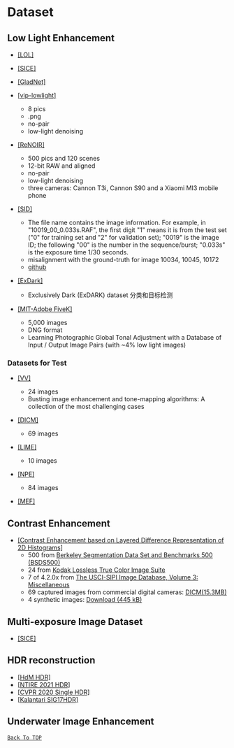 # Dataset
[comment]:<> (Anchor for Back to top)
<a id="head"/>

## Low Light Enhancement
- [[LOL]](https://daooshee.github.io/BMVC2018website/)

- [[SICE]](https://github.com/csjcai/SICE)

- [[GladNet]](https://daooshee.github.io/fgworkshop18Gladnet/)

- [[vip-lowlight]](https://uwaterloo.ca/vision-image-processing-lab/research-demos/vip-lowlight-dataset)
  - 8 pics
  - .png
  - no-pair
  - low-light denoising

- [[ReNOIR]](http://adrianbarburesearch.blogspot.com/p/renoir-dataset.html)
  - 500 pics and 120 scenes
  - 12-bit RAW and aligned
  - no-pair
  - low-light denoising
  - three cameras: Cannon T3i, Cannon S90 and a Xiaomi MI3 mobile phone

- [[SID]](http://vladlen.info/publications/learning-see-dark/)
  - The file name contains the image information. For example, in "10019_00_0.033s.RAF", the first digit "1" means it is from the test set ("0" for training set and "2" for validation set); "0019" is the image ID; the following "00" is the number in the sequence/burst; "0.033s" is the exposure time 1/30 seconds.
  - misalignment with the ground-truth for image 10034, 10045, 10172
  - [github](https://github.com/cchen156/Learning-to-See-in-the-Dark)

- [[ExDark]](https://github.com/cs-chan/Exclusively-Dark-Image-Dataset)
  - Exclusively Dark (ExDARK) dataset 分类和目标检测

- [[MIT-Adobe FiveK]](https://data.csail.mit.edu/graphics/fivek)
  - 5,000 images
  - DNG format
  - Learning Photographic Global Tonal Adjustment with a Database of Input / Output Image Pairs (with ~4% low light images)

### Datasets for Test
- [[VV]](https://sites.google.com/site/vonikakis/datasets/challenging-dataset-for-enhancement)
  - 24 images
  - Busting image enhancement and tone-mapping algorithms: A collection of the most challenging cases

- [[DICM]](http://mcl.korea.ac.kr/projects/LDR/LDR_TEST_IMAGES_DICM.zip)
  - 69 images

- [[LIME]](https://drive.google.com/open?id=0BwVzAzXoqrSXb3prWUV1YzBjZzg)
  - 10 images

- [[NPE]](http://blog.sina.com.cn/s/blog_a0a06f190101cvon.html)
  - 84 images

- [[MEF]](http://ivc.uwaterloo.ca/database/MEF/MEF-Database.php)



## Contrast Enhancement
- [[Contrast Enhancement based on Layered Difference Representation of 2D Histograms]](http://mcl.korea.ac.kr/projects/LDR/)
  - 500 from [Berkeley Segmentation Data Set and Benchmarks 500 (BSDS500)](http://www.eecs.berkeley.edu/Research/Projects/CS/vision/grouping/resources.html#bsds500)
  - 24 from [Kodak Lossless True Color Image Suite](http://r0k.us/graphics/kodak/)
  - 7 of 4.2.0x from [The USCI-SIPI Image Database, Volume 3: Miscellaneous](http://sipi.usc.edu/database/database.php?volume=misc)
  - 69 captured images from commercial digital cameras: [DICM(15.3MB)](http://mcl.korea.ac.kr/projects/LDR/LDR_TEST_IMAGES_DICM.zip)
  - 4 synthetic images: [Download (445 kB)](http://mcl.korea.ac.kr/projects/LDR/LDR_TEST_IMAGES_SYNTHETIC.zip)

  
## Multi-exposure Image Dataset
- [[SICE]](https://github.com/csjcai/SICE)

## HDR reconstruction
- [[HdM HDR]](https://www.hdm-stuttgart.de/vmlab/hdm-hdr-2014)
- [[NTIRE 2021 HDR]](https://competitions.codalab.org/competitions/28161)
- [[CVPR 2020 Single HDR]](https://github.com/alex04072000/SingleHDR)
- [[Kalantari SIG17HDR]](https://cseweb.ucsd.edu/~viscomp/projects/SIG17HDR/)
## Underwater Image Enhancement








<a href="#head">`Back To TOP`</a>

